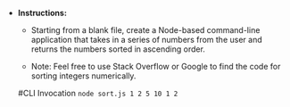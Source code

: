 * **Instructions:**

	* Starting from a blank file, create a Node-based command-line application that takes in a series of numbers from the user and returns the numbers sorted in ascending order.

	* Note: Feel free to use Stack Overflow or Google to find the code for sorting integers numerically.
	
	#CLI Invocation
	`node sort.js 1 2 5 10 1 2`